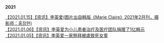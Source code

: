 **2021**

[【2021.01.15】【资讯】李英爱(图片出自韩版《Marie Claire》2021年2月刊，摄影师：홍장현)](https://weibo.com/6493535909/JDkog6MDZ)          
[【2021.01.06】【资讯】李英爱为小儿患者治疗及医疗团队捐赠了1亿韩元](https://weibo.com/2464469440/JBTCoAnwQ)               
[【2021.01.05】【资讯】李英爱一家祭拜被虐致死女童](https://weibo.com/1642591402/JBN80sm1w)          
